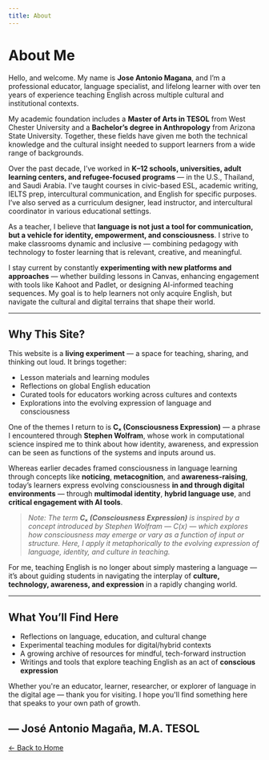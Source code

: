 ```yaml
---
title: About
---
```


# About Me

Hello, and welcome. My name is **Jose Antonio Magana**, and I’m a professional educator, language specialist, and lifelong learner with over ten years of experience teaching English across multiple cultural and institutional contexts.

My academic foundation includes a **Master of Arts in TESOL** from West Chester University and a **Bachelor’s degree in Anthropology** from Arizona State University. Together, these fields have given me both the technical knowledge and the cultural insight needed to support learners from a wide range of backgrounds.

Over the past decade, I’ve worked in **K–12 schools, universities, adult learning centers, and refugee-focused programs** — in the U.S., Thailand, and Saudi Arabia. I've taught courses in civic-based ESL, academic writing, IELTS prep, intercultural communication, and English for specific purposes. I’ve also served as a curriculum designer, lead instructor, and intercultural coordinator in various educational settings.

As a teacher, I believe that **language is not just a tool for communication, but a vehicle for identity, empowerment, and consciousness**. I strive to make classrooms dynamic and inclusive — combining pedagogy with technology to foster learning that is relevant, creative, and meaningful.

I stay current by constantly **experimenting with new platforms and approaches** — whether building lessons in Canvas, enhancing engagement with tools like Kahoot and Padlet, or designing AI-informed teaching sequences. My goal is to help learners not only acquire English, but navigate the cultural and digital terrains that shape their world.

---

## Why This Site?

This website is a **living experiment** — a space for teaching, sharing, and thinking out loud. It brings together:

- Lesson materials and learning modules
- Reflections on global English education
- Curated tools for educators working across cultures and contexts
- Explorations into the evolving expression of language and consciousness

One of the themes I return to is **Cₓ (Consciousness Expression)** — a phrase I encountered through **Stephen Wolfram**, whose work in computational science inspired me to think about how identity, awareness, and expression can be seen as functions of the systems and inputs around us.

Whereas earlier decades framed consciousness in language learning through concepts like **noticing**, **metacognition**, and **awareness-raising**, today’s learners express evolving consciousness **in and through digital environments** — through **multimodal identity**, **hybrid language use**, and **critical engagement with AI tools**.

> *Note: The term **Cₓ (Consciousness Expression)** is inspired by a concept introduced by Stephen Wolfram — C(x) — which explores how consciousness may emerge or vary as a function of input or structure. Here, I apply it metaphorically to the evolving expression of language, identity, and culture in teaching.*

For me, teaching English is no longer about simply mastering a language — it’s about guiding students in navigating the interplay of **culture, technology, awareness, and expression** in a rapidly changing world.

---

## What You’ll Find Here

- Reflections on language, education, and cultural change
- Experimental teaching modules for digital/hybrid contexts
- A growing archive of resources for mindful, tech-forward instruction
- Writings and tools that explore teaching English as an act of **conscious expression**

Whether you're an educator, learner, researcher, or explorer of language in the digital age — thank you for visiting. I hope you'll find something here that speaks to your own path of growth.

— José Antonio Magaña, M.A. TESOL
---

[← Back to Home](index.md)



